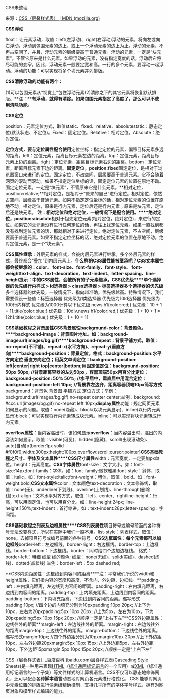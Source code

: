 CSS未整理

来源：[CSS（层叠样式表） | MDN (mozilla.org)](https://developer.mozilla.org/zh-CN/docs/Web/CSS)

**CSS浮动** 

float：让元素浮动，取值：left(左浮动)、right(右浮动)浮动的元素，将向左或向右浮动，浮动到包围元素的边上，或上一个浮动元素的边上为止。浮动的元素，不再占空间了，并且，浮动元素的层级要高于普通元素。浮动的元素，一定是“块元素”。不管它原来是什么元素。如果浮动的元素，没有指定宽度的话，浮动后它将尽可能的变窄。因此，浮动元素一般要定宽和高。一行的多个元素，要浮动一起浮动。浮动的功能：可以实现将多个块元素并列排版。



**CSS清除浮动的功能有两个：**

(1)可以包围元素从“视觉上”包住浮动元素(2)清除之下的其它元素将恢复默认排版。**注：****有浮动，就得有清除。如果包围元素指定了高度了，那么可以不使用清除功能。**



**CSS定位**

position：元素定位方式，取值static、fixed、relative、absolutestatic：静态定位(默认状态、不定位)。Fixed：固定定位。Relative：相对定位。Absolute：绝对定位。

**定位方式，要与定位属性配合使用**定位坐标：指定定位的元素，偏移目标元素多远的距离。left：定位元素，距离目标元素左边的距离。top：定位元素，距离目标元素上边的距离。right：定位元素，距离目标元素右边的距离。bottom：定位元素，距离目标元素下边的距离。**固定定位，position:fixed**固定定位，是相对于浏览器窗口来进行的定位。固定定位，不占空间，层级要高于普通元素。它不会随着网页的滚动而滚动。如果不指定定位坐标的话，固定定位元素的位置在原地不动。固定定位元素，一定是“块元素”，不管原来它是什么元素。**相对定位，position:relative;**相对定位，是相对于“原来的自己”进行定位。相对定位，依然占空间，层级高于普通元素。如果不指定定位坐标的话，相对定位元素的位置在原地不动。相对定位，原来是行内元素，定位后还是行内元素；原来是块元素，定位后还是块元素。 **注：相对定位和绝对定位，一般情况下是配合使用。****绝对定位，position:absolute**相对于祖先定位元素(相对定位，绝对定位)，来进行的定位。如果它的父元素没有进行任何定位的话，再往上找定位元素。如果一直找到<body>都没有找到定位元素的话，那就相对于<body>来进行定位。绝对定位元素，不占空间，层级要高于普通元素。如果不指定定位坐标的话，绝对定位元素的位置在原地不动。绝对定位元素，是一个“块元素”。

**CSS属性继承**：外层元素的样式，会被内层元素进行继承。多个外层元素的样式，最终都会“叠加”到内层元素上。**什么样的CSS属性能被继承呢？**CSS文本属性都会被继承的：color、 font-size、font-family、font-style、 font-weighttext-align、text-decoration、text-indent、letter-spacing、line-height提示：<body>中的CSS属性，会被所有的子元素继承。**CSS优先级****单个选择器的优先级**行内样式 > id选择器 >  class选择器 > 标签选择器**多个选择器的优先级**多个选择器的优先级，一般情况下，指向越准确，优先级越高。特殊情况下，我们需要假设一些值：标签选择器    优先级为1类选择器     优先级为10Id选择器     优先级为100行内样式     优先级为1000计算以下优先级.news h1{color:red;}   优先级：10 + 1 = 11.title{color:blue;}    优先级：10div.news h1{color:red;}  优先级：1 + 10 + 1 = 12h1.title{color:blue;}   优先级：1 + 10 = 11

**CSS基础教程之背景属性****CSS背景属性****background-color：背景颜色。****background-image：背景图片地址。如：background-image:url(images/bg.gif)****background-repeat：背景平铺方式，取值：no-repeat(不平铺)、repeat-x(水平方向)、repeat-y(垂直方向)****background-position：背景定位。格式：background-position:水平方向定位 垂直方向定位；**用英文单词定位：background-position: left|center|right  top|center|bottom;用固定值定位：background-position: 50px  50px; //背景距离容器的左边50px，容器顶端50px用百分比定位：background-position: 50%  50%;  //水平居中，垂直居中用混合定位：background-position: left  10px;  //背景靠左边齐，距离容器顶端10px**简写方式**background：背景色  背景图  平铺方式  定位方式；举例：background:url(images/bg.gif) no-repeat center center;举例：background: #ccc url(images/bg.gif) no-repeat left 10px;**display属性**功能：规定网页元素如何显示的问题。取值：none(隐藏)、block(以块元素显示)、inline(以行内元素显示)block：可以实现将行内元素转成块元素。inline：可以实现将块元素转成行内元素。

**overflow属性**：当内容溢出时，该如何显示**overflow**：当内容溢出时，溢出的内容该如何显示。取值：visible(可见)、hidden(隐藏)、scroll(出现滚动条)、auto(自动)p{border:1px solid #f0f0f0;width:300px;height:100px;overflow:scroll;cursor:pointer}**CSS基础教程之尺寸、字体及文本属性****CSS尺寸属性**width：元素宽度，一定要加px单位。height：元素高度。**CSS字体属性**font-size：文字大小。如：font-size:14px;font-family：字体。如：font-family:微软雅黑;font-style：斜体，取值：italic。如：font-style:italic;font-weight：粗体，取值：bold。如：font-weight:bold;**CSS文本属性**color：文本颜色text-decoration：文本修饰线，取值：none(无)、underline(下划线)、overline(上划线)、line-through(删除线)text-align：文本水平对齐方式，取值：left、center、rightline-height：行高，可以用固定值，也可以用百分比。如：line-height:24px;  line-height:150%;text-indent：首行缩进。如：text-indent:28px;letter-spacing：字间距。

**CSS基础教程之列表及边框属性****CSS列表属性**项目符号或编号前面的各种符号无法改变样式，所以在实际中我们一般不用。list-style：列表样式，取值：none。去掉项目符号或编号前面的各种符号。<style type="text/css">ul,li{list-style:none;}/*去掉前面的符号*/</style>**CSS边框属性：每个元素都可以加边框线**border-left：左边框线。border-right：右边框线。border-top：上边框线。border-bottom：下边框线。border：同时给四个边加边框线。
 格式：border-left：粗细  线型  线的颜色; 线型：none(无线)、solid(实线)、dashed(虚线)、dotted(点状线) 举例：border-left：5px  dashed  red;

<style type="text/css">.box{background-color:#66ff66;width:200px;height:200px;border-left:6px solid red;border-right:3px dashed blue;border-top:5px dotted black;}</style>**CSS内边距属性：边框线到内容间的距离****注：平常我们所说的width和height属性，它们指内容的宽度和高度，不含内、外边距、边框线。**padding-left：左内填充距离，左边线到内容间的距离。padding-right：右内填充距离，右边线到内容间的距离。padding-top：上内填充距离，上边线到内容间的距离。padding-bottom：下内填充距离，下边线到内容间的距离。缩写形式padding:10px;  //四个边的内填充分别为10pxpadding:10px 20px;  //上下为10px，左右为20pxpadding:5px 10px 20px;  //上为5px，左右为10px，下为20pxpadding:5px 10px 15px 20px;  //顺序一定是“上右下左”**CSS外边距属性：边线往外的距离**margin-left：左边线往外的距离。margin-right：右边线往外的距离margin-top：上边线往外的距离。margin-bottom：下边线往外的距离。缩写形式margin:10px;  //四个外边距分别为10pxmargin:10px 20px  //上下外边距10px，左右外边距20pxmargin:5px 10px 15px;  //上外边距5px，左右外边距10px，下外边距15pxmargin:5px 10px 15px 20px;  //顺序一定是“上右下左”

[CSS（层叠样式表）_百度百科 (baidu.com)](https://baike.baidu.com/item/CSS/5457)层叠样式表(Cascading Style Sheets)是一种用来表现[HTML](https://baike.baidu.com/item/HTML)（[标准通用标记语言](https://baike.baidu.com/item/标准通用标记语言/6805073)的一个应用）或[XML](https://baike.baidu.com/item/XML)（标准通用标记语言的一个子集）等文件样式的计算机语言。CSS不仅可以静态地修饰网页，还可以配合各种**脚本语言**动态地对网页各元素进行格式化。 CSS 能够对网页中元素位置的排版进行像素级精确控制，支持几乎所有的字体字号样式，拥有对网页对象和模型样式编辑的能力。